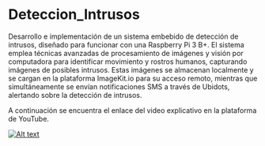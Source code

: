 # Deteccion_Intrusos
Desarrollo e implementación de un sistema embebido de detección de intrusos, diseñado para funcionar con una Raspberry Pi 3 B+. El sistema emplea técnicas avanzadas de procesamiento de imágenes y visión por computadora para identificar movimiento y rostros humanos, capturando imágenes de posibles intrusos. Estas imágenes se almacenan localmente y se cargan en la plataforma ImageKit.io para su acceso remoto, mientras que simultáneamente se envían notificaciones SMS a través de Ubidots, alertando sobre la detección de intrusos.

A continuación se encuentra el enlace del video explicativo en la plataforma de YouTube.

[![Alt text](https://img.youtube.com/vi/EC5xBoufnvI/0.jpg)](https://www.youtube.com/watch?v=EC5xBoufnvI)
